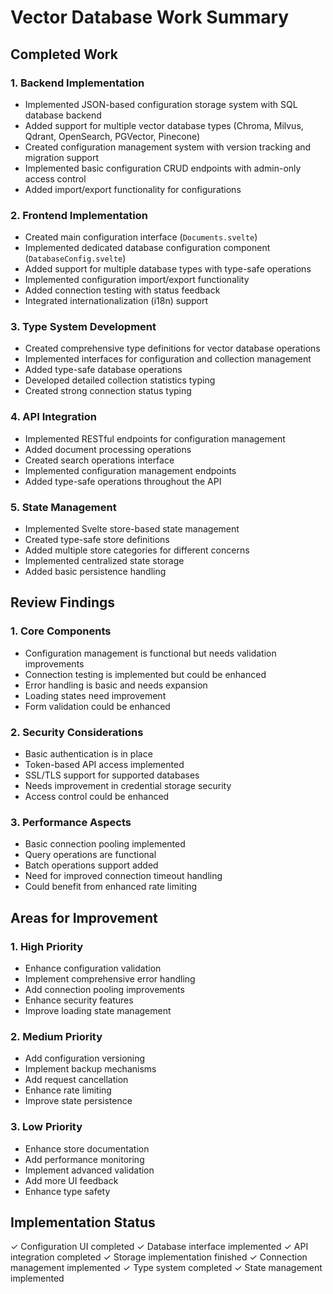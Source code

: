 # Vector Database Work Summary

## Completed Work

### 1. Backend Implementation
- Implemented JSON-based configuration storage system with SQL database backend
- Added support for multiple vector database types (Chroma, Milvus, Qdrant, OpenSearch, PGVector, Pinecone)
- Created configuration management system with version tracking and migration support
- Implemented basic configuration CRUD endpoints with admin-only access control
- Added import/export functionality for configurations

### 2. Frontend Implementation
- Created main configuration interface (`Documents.svelte`)
- Implemented dedicated database configuration component (`DatabaseConfig.svelte`)
- Added support for multiple database types with type-safe operations
- Implemented configuration import/export functionality
- Added connection testing with status feedback
- Integrated internationalization (i18n) support

### 3. Type System Development
- Created comprehensive type definitions for vector database operations
- Implemented interfaces for configuration and collection management
- Added type-safe database operations
- Developed detailed collection statistics typing
- Created strong connection status typing

### 4. API Integration
- Implemented RESTful endpoints for configuration management
- Added document processing operations
- Created search operations interface
- Implemented configuration management endpoints
- Added type-safe operations throughout the API

### 5. State Management
- Implemented Svelte store-based state management
- Created type-safe store definitions
- Added multiple store categories for different concerns
- Implemented centralized state storage
- Added basic persistence handling

## Review Findings

### 1. Core Components
- Configuration management is functional but needs validation improvements
- Connection testing is implemented but could be enhanced
- Error handling is basic and needs expansion
- Loading states need improvement
- Form validation could be enhanced

### 2. Security Considerations
- Basic authentication is in place
- Token-based API access implemented
- SSL/TLS support for supported databases
- Needs improvement in credential storage security
- Access control could be enhanced

### 3. Performance Aspects
- Basic connection pooling implemented
- Query operations are functional
- Batch operations support added
- Need for improved connection timeout handling
- Could benefit from enhanced rate limiting

## Areas for Improvement

### 1. High Priority
- Enhance configuration validation
- Implement comprehensive error handling
- Add connection pooling improvements
- Enhance security features
- Improve loading state management

### 2. Medium Priority
- Add configuration versioning
- Implement backup mechanisms
- Add request cancellation
- Enhance rate limiting
- Improve state persistence

### 3. Low Priority
- Enhance store documentation
- Add performance monitoring
- Implement advanced validation
- Add more UI feedback
- Enhance type safety

## Implementation Status
✓ Configuration UI completed
✓ Database interface implemented
✓ API integration completed
✓ Storage implementation finished
✓ Connection management implemented
✓ Type system completed
✓ State management implemented
